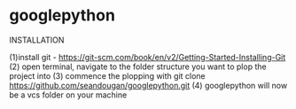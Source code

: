 # googlepython
INSTALLATION

(1)install git - https://git-scm.com/book/en/v2/Getting-Started-Installing-Git
(2) open terminal, navigate to the folder structure you want to plop the project into
(3) commence the plopping with git clone https://github.com/seandougan/googlepython.git
(4) googlepython will now be a vcs folder on your machine
